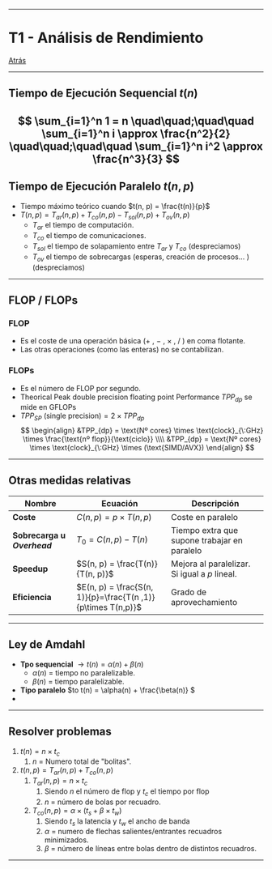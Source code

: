 
---
# T1 - Análisis de Rendimiento

[Atrás](../README.md)

---
## Tiempo de Ejecución Sequencial  $t(n)$ 

$$
\sum_{i=1}^n 1 = n \quad\quad;\quad\quad \sum_{i=1}^n i \approx \frac{n^2}{2} \quad\quad;\quad\quad \sum_{i=1}^n i^2 \approx \frac{n^3}{3}
$$
---
## Tiempo de Ejecución Paralelo $t(n, p)$ 

- Tiempo máximo teórico cuando $t(n, p) = \frac{t(n)}{p}$
- $T(n, p) = T_{ar}(n, p) + T_{co}(n, p) - T_{sol}(n, p) + T_{ov}(n, p)$
	- $T_{ar}$ el tiempo de computación.
	- $T_{co}$ el tiempo de comunicaciones.
	- $T_{sol}$ el tiempo de solapamiento entre $T_{ar}$ y $T_{co}$ (despreciamos)
	- $T_{ov}$ el tiempo de sobrecargas (esperas, creación de procesos... ) (despreciamos)
---
## FLOP / FLOPs
### FLOP
- Es el coste de una operación básica ($+$ , $-$ , $\times$ , $/$ ) en coma flotante.
- Las  otras operaciones (como las enteras) no se contabilizan.
### FLOPs
- Es el número de FLOP por segundo.
- Theorical Peak double precision floating point Performance $TPP_{dp}$ se mide en GFLOPs
- $TPP_{SP} \:\text{(single precision)} = 2\times TPP_{dp}$
$$
\begin{align}
&TPP_{dp} = \text{Nº cores} \times \text{clock}_{\:GHz} \times \frac{\text{nº flop}}{\text{ciclo}} \\\\
&TPP_{dp} = \text{Nº cores} \times \text{clock}_{\:GHz} \times (\text{SIMD/AVX})
\end{align}
$$

---

## Otras medidas relativas

| Nombre                      | Ecuación                                                     | Descripción                                   |
| --------------------------- | ------------------------------------------------------------ | --------------------------------------------- |
| **Coste**                   | $C(n, p) = p \times T(n, p)$                                 | Coste en paralelo                             |
| **Sobrecarga u *Overhead*** | $T_0 = C(n, p) - T(n)$                                       | Tiempo extra que supone trabajar en paralelo  |
| **Speedup**                 | $S(n, p) = \frac{T(n)}{T(n, p)}$                             | Mejora al paralelizar. Si igual a $p$ lineal. |
| **Eficiencia**              | $E(n, p) = \frac{S(n, 1)}{p}=\frac{T(n ,1)}{p\times T(n,p)}$ | Grado de aprovechamiento                      |

---
## Ley de Amdahl

- **Tpo sequencial** $\to t(n) = \alpha(n) + \beta(n)$
	- $\alpha(n)$ = tiempo no paralelizable.
	- $\beta(n)$ = tiempo paralelizable.
- **Tipo paralelo** $to t(n) = \alpha(n) + \frac{\beta(n)} $
- 
---
## Resolver problemas
1. $t(n) = n \times t_c$
	1. $n$ = Numero total de "bolitas".
2. $t(n, p) = T_{ar}(n, p) + T_{co}(n, p)$
	1. $T_{ar}(n, p) = n \times t_c$ 
		1. Siendo $n$ el número de flop y $t_c$ el tiempo por flop
		2. $n$ = número de bolas por recuadro.
	2. $T_{co}(n, p) = \alpha \times(t_s + \beta \times t_w)$
		1. Siendo $t_s$ la latencia y $t_w$ el ancho de banda
		2. $\alpha$ = numero de flechas salientes/entrantes recuadros minimizados.
		3. $\beta$ = número de líneas entre bolas dentro de distintos recuadros.

---
